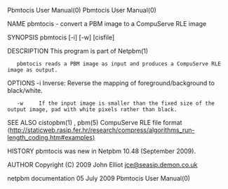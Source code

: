 Pbmtocis User Manual(0)                                                                                                                                                               Pbmtocis User Manual(0)



NAME
       pbmtocis - convert a PBM image to a CompuServe RLE image


SYNOPSIS
       pbmtocis [-i] [-w] [cisfile]


DESCRIPTION
       This program is part of Netpbm(1)

       pbmtocis reads a PBM image as input and produces a CompuServe RLE image as output.


OPTIONS
       -i     Inverse: Reverse the mapping of foreground/background to black/white.


       -w     If the input image is smaller than the fixed size of the output image, pad with white pixels rather than black.




SEE ALSO
       cistopbm(1) , pbm(5) CompuServe RLE file format ⟨http://staticweb.rasip.fer.hr/research/compress/algorithms_run-length_coding.htm#examples⟩


HISTORY
       pbmtocis was new in Netpbm 10.48 (September 2009).


AUTHOR
       Copyright (C) 2009 John Elliot <jce@seasip.demon.co.uk>



netpbm documentation                                                                             05 July 2009                                                                         Pbmtocis User Manual(0)
